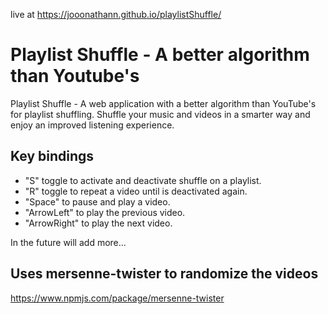 live at https://jooonathann.github.io/playlistShuffle/
# Playlist Shuffle - A better algorithm than Youtube's

Playlist Shuffle - A web application with a better algorithm than YouTube's for playlist shuffling. Shuffle your music and videos in a smarter way and enjoy an improved listening experience.


## Key bindings

- "S" toggle to activate and deactivate shuffle on a playlist.
- "R" toggle to repeat a video until is deactivated again.
- "Space" to pause and play a video.
- "ArrowLeft" to play the previous video.
- "ArrowRight" to play the next video.

In the future will add more...

## Uses mersenne-twister to randomize the videos
https://www.npmjs.com/package/mersenne-twister